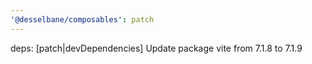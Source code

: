 ```yaml
---
'@desselbane/composables': patch
---
```


deps: [patch|devDependencies] Update package vite from 7.1.8 to 7.1.9
